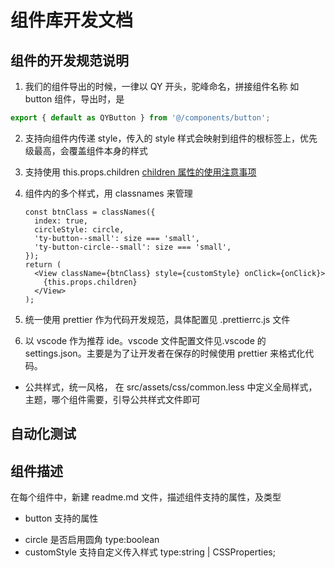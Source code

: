 # 组件库开发文档

## 组件的开发规范说明

1. 我们的组件导出的时候，一律以 QY 开头，驼峰命名，拼接组件名称
   如 button 组件，导出时，是

```js
export { default as QYButton } from '@/components/button';
```

2. 支持向组件内传递 style，传入的 style 样式会映射到组件的根标签上，优先级最高，会覆盖组件本身的样式

3. 支持使用 this.props.children
   [children 属性的使用注意事项](https://taro-docs.jd.com/taro/docs/children#%E6%B3%A8%E6%84%8F%E4%BA%8B%E9%A1%B9)

4. 组件内的多个样式，用 classnames 来管理

   ```tsx
   const btnClass = classNames({
     index: true,
     circleStyle: circle,
     'ty-button--small': size === 'small',
     'ty-button-circle--small': size === 'small',
   });
   return (
     <View className={btnClass} style={customStyle} onClick={onClick}>
       {this.props.children}
     </View>
   );
   ```

5. 统一使用 prettier 作为代码开发规范，具体配置见 .prettierrc.js 文件
6. 以 vscode 作为推荐 ide。vscode 文件配置文件见.vscode 的 settings.json。主要是为了让开发者在保存的时候使用 prettier 来格式化代码。

- 公共样式，统一风格，
  在 src/assets/css/common.less 中定义全局样式，主题，哪个组件需要，引导公共样式文件即可

## 自动化测试

## 组件描述

在每个组件中，新建 readme.md 文件，描述组件支持的属性，及类型

- button
  支持的属性

* circle 是否启用圆角 type:boolean
* customStyle 支持自定义传入样式 type:string | CSSProperties;
